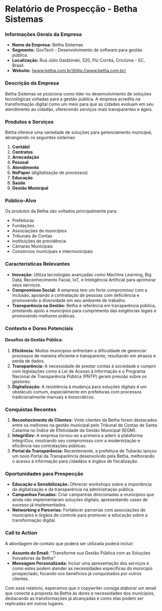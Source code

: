 # Relatório de Prospecção - Betha Sistemas

### Informações Gerais da Empresa
- **Nome da Empresa:** Betha Sistemas
- **Segmento:** GovTech - Desenvolvimento de software para gestão pública.
- **Localização:** Rua Júlio Gaidzinski, 320, Pio Corrêa, Criciúma - SC, Brasil.
- **Website:** [www.betha.com.br](http://www.betha.com.br)

### Descrição da Empresa
Betha Sistemas se posiciona como líder no desenvolvimento de soluções tecnológicas voltadas para a gestão pública. A empresa acredita na transformação digital como um meio para que as cidades evoluam em seu atendimento ao cidadão, oferecendo serviços mais transparentes e ágeis.

### Produtos e Serviços
Betha oferece uma variedade de soluções para gerenciamento municipal, abrangendo os seguintes sistemas:
1. **Contábil**
2. **Contratos**
3. **Arrecadação**
4. **Pessoal**
5. **Atendimento**
6. **NoPaper** (digitalização de processos)
7. **Educação**
8. **Saúde**
9. **Gestão Municipal**

### Público-Alvo
Os produtos da Betha são voltados principalmente para:
- Prefeituras
- Fundações
- Associações de municípios
- Tribunais de Contas
- Instituições de previdência
- Câmaras Municipais
- Consórcios municipais e intermunicipais
  
### Características Relevantes
- **Inovação:** Utiliza tecnologias avançadas como Machine Learning, Big Data, Reconhecimento Facial, IoT, e Inteligência Artificial para aprimorar seus serviços. 
- **Compromisso Social:** A empresa tem um forte compromisso com a inclusão, apoiando a contratação de pessoas com deficiência e promovendo a diversidade em seu ambiente de trabalho.
- **Transparência na Gestão:** Betha é referência em transparência pública, prestando apoio a municípios para cumprimento das exigências legais e promovendo melhores práticas.

### Contexto e Dores Potenciais
#### Desafios da Gestão Pública:
1. **Eficiência:** Muitos municípios enfrentam a dificuldade de gerenciar processos de maneira eficiente e transparente, resultando em atrasos e perda de dados.
2. **Transparência:** A necessidade de prestar contas à sociedade e cumprir com legislações como a Lei de Acesso à Informação e o Programa Nacional de Transparência Pública (PNTP) geram pressão sobre os gestores.
3. **Digitalização:** A resistência à mudança para soluções digitais é um obstáculo comum, especialmente em prefeituras com processos tradicionalmente manuais e burocráticos.

### Conquistas Recentes
1. **Reconhecimento de Clientes:** Vinte clientes da Betha foram destacados entre os melhores na gestão municipal pelo Tribunal de Contas de Santa Catarina no Índice de Efetividade da Gestão Municipal (IEGM).
2. **IntegriGov:** A empresa tornou-se a primeira a aderir à plataforma IntegriGov, mostrando seu compromisso com a modernização e eficiência nas contratações públicas.
3. **Portal da Transparência:** Recentemente, a prefeitura de Tubarão lançou um novo Portal da Transparência desenvolvido pela Betha, melhorando o acesso à informação para cidadãos e órgãos de fiscalização.

### Oportunidades para Prospecção
- **Educação e Sensibilização:** Oferecer workshops sobre a importância da digitalização e da transparência na administração pública.
- **Campanhas Focadas:** Criar campanhas direcionadas a municípios que ainda não implementaram soluções digitais, apresentando cases de sucesso já implementados. 
- **Networking e Parcerias:** Fortalecer parcerias com associações de municípios e órgãos de controle para promover a educação sobre a transformação digital.

### Call to Action
A abordagem de contato que poderá ser utilizada poderá incluir:
- **Assunto do Email:** "Transforme sua Gestão Pública com as Soluções Inovadoras da Betha"
- **Mensagem Personalizada:** Incluir uma apresentação dos serviços e como estes podem atender as necessidades específicas do município prospectado, focando nos benefícios já conquistados por outros clientes.

Com esse relatório, esperamos que o copywriter consiga elaborar um email que conecte a proposta da Betha às dores e necessidades dos municípios, destacando as transformações já alcançadas e como elas podem ser replicadas em outros lugares.